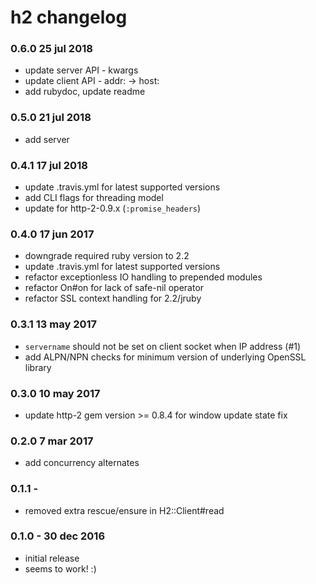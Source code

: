 h2 changelog
============

### 0.6.0 25 jul 2018

* update server API - kwargs
* update client API - addr: -> host:
* add rubydoc, update readme

### 0.5.0 21 jul 2018

* add server

### 0.4.1 17 jul 2018

* update .travis.yml for latest supported versions
* add CLI flags for threading model
* update for http-2-0.9.x (`:promise_headers`)

### 0.4.0 17 jun 2017

* downgrade required ruby version to 2.2
* update .travis.yml for latest supported versions
* refactor exceptionless IO handling to prepended modules
* refactor On#on for lack of safe-nil operator
* refactor SSL context handling for 2.2/jruby

### 0.3.1 13 may 2017

* `servername` should not be set on client socket when IP address (#1)
* add ALPN/NPN checks for minimum version of underlying OpenSSL library

### 0.3.0 10 may 2017

* update http-2 gem version >= 0.8.4 for window update state fix

### 0.2.0 7 mar 2017

* add concurrency alternates

### 0.1.1 -

* removed extra rescue/ensure in H2::Client#read

### 0.1.0 - 30 dec 2016

* initial release
* seems to work! :)
